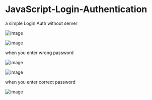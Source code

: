 # JavaScript-Login-Authentication
a simple Login Auth without server


![image](https://user-images.githubusercontent.com/77108177/135287414-2998b41d-de9d-474d-a4ec-1a185e2b172b.png)

![image](https://user-images.githubusercontent.com/77108177/135287529-7e13c0f1-3a4f-4347-948b-bc5c751be023.png)

when you enter wrong password

![image](https://user-images.githubusercontent.com/77108177/135287626-d115326b-843b-47f4-92f2-f1ff88f22783.png)

![image](https://user-images.githubusercontent.com/77108177/135287697-33b6af36-dde1-4062-9edd-ae6751030dbf.png)

when you enter correct password

![image](https://user-images.githubusercontent.com/77108177/135287934-91fe1f2b-99b8-4760-b52c-9346979a02ad.png)

